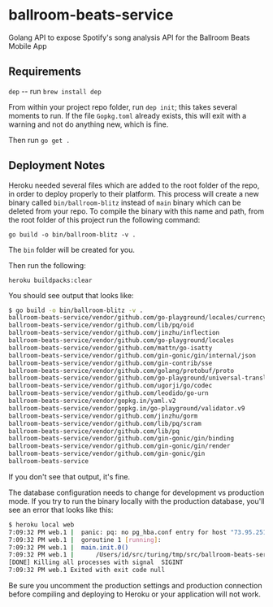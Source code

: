 # ballroom-beats-service
Golang API to expose Spotify's song analysis API for the Ballroom Beats Mobile App


## Requirements

`dep` -- run `brew install dep`

From within your project repo folder, run `dep init`; this takes several moments to run. If the file `Gopkg.toml` already exists, this will exit with a warning and not do anything new, which is fine.

Then run `go get .`

## Deployment Notes

Heroku needed several files which are added to the root folder of the repo, in order to deploy properly to their platform. This process will create a new binary called `bin/ballroom-blitz` instead of `main` binary which can be deleted from your repo. To compile the binary with this name and path, from the root folder of this project run the following command:

`go build -o bin/ballroom-blitz -v .`

The `bin` folder will be created for you.

Then run the following:

`heroku buildpacks:clear`


You should see output that looks like:

```bash
$ go build -o bin/ballroom-blitz -v .
ballroom-beats-service/vendor/github.com/go-playground/locales/currency
ballroom-beats-service/vendor/github.com/lib/pq/oid
ballroom-beats-service/vendor/github.com/jinzhu/inflection
ballroom-beats-service/vendor/github.com/go-playground/locales
ballroom-beats-service/vendor/github.com/mattn/go-isatty
ballroom-beats-service/vendor/github.com/gin-gonic/gin/internal/json
ballroom-beats-service/vendor/github.com/gin-contrib/sse
ballroom-beats-service/vendor/github.com/golang/protobuf/proto
ballroom-beats-service/vendor/github.com/go-playground/universal-translator
ballroom-beats-service/vendor/github.com/ugorji/go/codec
ballroom-beats-service/vendor/github.com/leodido/go-urn
ballroom-beats-service/vendor/gopkg.in/yaml.v2
ballroom-beats-service/vendor/gopkg.in/go-playground/validator.v9
ballroom-beats-service/vendor/github.com/jinzhu/gorm
ballroom-beats-service/vendor/github.com/lib/pq/scram
ballroom-beats-service/vendor/github.com/lib/pq
ballroom-beats-service/vendor/github.com/gin-gonic/gin/binding
ballroom-beats-service/vendor/github.com/gin-gonic/gin/render
ballroom-beats-service/vendor/github.com/gin-gonic/gin
ballroom-beats-service
```

If you don't see that output, it's fine.


The database configuration needs to change for development vs production mode. If you try to run the binary locally with the production database, you'll see an error that looks like this:

```bash
$ heroku local web
7:09:32 PM web.1 |  panic: pq: no pg_hba.conf entry for host "73.95.251.223", user "hlbjcopbpxwheo", database "ddpi9katt80n0p", SSL off
7:09:32 PM web.1 |  goroutine 1 [running]:
7:09:32 PM web.1 |  main.init.0()
7:09:32 PM web.1 |  	/Users/id/src/turing/tmp/src/ballroom-beats-service/main.go:40 +0x281
[DONE] Killing all processes with signal  SIGINT
7:09:32 PM web.1 Exited with exit code null
```

Be sure you uncomment the production settings and production connection before compiling and deploying to Heroku or your application will not work.



